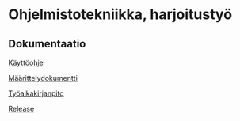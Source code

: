 # Ohjelmistotekniikka, harjoitustyö
 
## Dokumentaatio

[Käyttöohje](https://github.com/Antgoblin/ot-harjoitustyo/blob/master/dokumentointi/Käyttöohje.md)

[Määrittelydokumentti](https://github.com/Antgoblin/ot-harjoitustyo/blob/master/dokumentointi/vaatimusm%C3%A4%C3%A4rittely.txt)

[Työaikakirjanpito](https://github.com/Antgoblin/ot-harjoitustyo/blob/master/dokumentointi/ty%C3%B6aikakirjanpito.txt)

[Release](https://github.com/Antgoblin/ot-harjoitustyo/releases/tag/viikko5)
